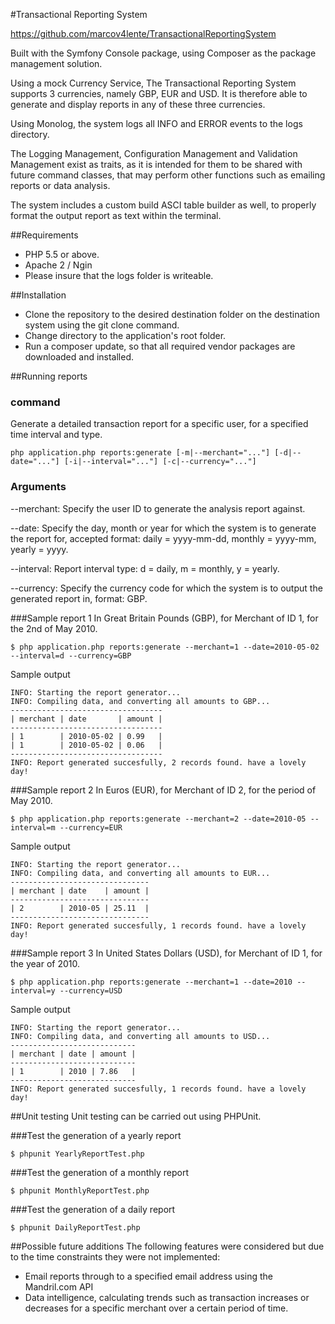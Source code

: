 #Transactional Reporting System

https://github.com/marcov4lente/TransactionalReportingSystem

Built with the Symfony Console package, using Composer as the package management solution.

Using a mock Currency Service, The Transactional Reporting System supports 3 currencies, namely GBP, EUR and USD. It is therefore able to generate and display reports in any of these three currencies.

Using Monolog, the system logs all INFO and ERROR events to the logs directory.

The Logging Management, Configuration Management and Validation Management exist as traits, as it is intended for them to be shared with future command classes, that may perform other functions such as emailing reports or data analysis.

The system includes a custom build ASCI table builder as well, to properly format the output report as text within the terminal.

##Requirements

- PHP 5.5 or above.
- Apache 2 / Ngin
- Please insure that the logs folder is writeable.

##Installation

- Clone the repository to the desired destination folder on the destination system using the git clone command.
- Change directory to the application's root folder.
- Run a composer update, so that all required vendor packages are downloaded and installed.

##Running reports

### command
Generate a detailed transaction report for a specific user, for a specified time interval and type.
```
php application.php reports:generate [-m|--merchant="..."] [-d|--date="..."] [-i|--interval="..."] [-c|--currency="..."]

```

### Arguments
--merchant: Specify the user ID to generate the analysis report against.

--date: Specify the day, month or year for which the system is to generate the report for, accepted format: daily =  yyyy-mm-dd, monthly = yyyy-mm, yearly = yyyy.

--interval: Report interval type: d = daily, m = monthly, y = yearly.

--currency: Specify the currency code for which the system is to output the generated report in, format: GBP.

###Sample report 1
In Great Britain Pounds (GBP), for Merchant of ID 1, for the 2nd of May 2010.

```
$ php application.php reports:generate --merchant=1 --date=2010-05-02 --interval=d --currency=GBP
```
Sample output
```
INFO: Starting the report generator...
INFO: Compiling data, and converting all amounts to GBP...
----------------------------------
| merchant | date       | amount |
----------------------------------
| 1        | 2010-05-02 | 0.99   |
| 1        | 2010-05-02 | 0.06   |
----------------------------------
INFO: Report generated succesfully, 2 records found. have a lovely day!

```


###Sample report 2
In Euros (EUR), for Merchant of ID 2, for the period of May 2010.

```
$ php application.php reports:generate --merchant=2 --date=2010-05 --interval=m --currency=EUR
```
Sample output
```
INFO: Starting the report generator...
INFO: Compiling data, and converting all amounts to EUR...
-------------------------------
| merchant | date    | amount |
-------------------------------
| 2        | 2010-05 | 25.11  |
-------------------------------
INFO: Report generated succesfully, 1 records found. have a lovely day!

```

###Sample report 3
In United States Dollars (USD), for Merchant of ID 1, for the year of 2010.

```
$ php application.php reports:generate --merchant=1 --date=2010 --interval=y --currency=USD
```
Sample output
```
INFO: Starting the report generator...
INFO: Compiling data, and converting all amounts to USD...
----------------------------
| merchant | date | amount |
----------------------------
| 1        | 2010 | 7.86   |
----------------------------
INFO: Report generated succesfully, 1 records found. have a lovely day!

```

##Unit testing
Unit testing can be carried out using PHPUnit.

###Test the generation of a yearly report
```
$ phpunit YearlyReportTest.php
```

###Test the generation of a monthly report
```
$ phpunit MonthlyReportTest.php
```

###Test the generation of a daily report
```
$ phpunit DailyReportTest.php
```

##Possible future additions
The following features were considered but due to the time constraints they were not implemented:

- Email reports through to a specified email address using the Mandril.com API
- Data intelligence, calculating trends such as transaction increases or decreases for a specific merchant over a certain period of time.
